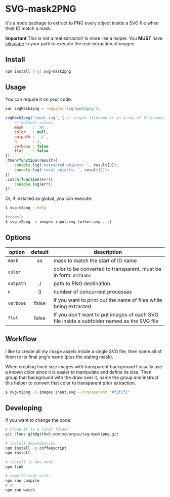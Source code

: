 # SVG-mask2PNG

It's a node package to extract to PNG every object inside a SVG file when their ID match a mask.

**Important** This is not a real extractor! Is more like a helper. You **MUST** have [inkscape](https://inkscape.org) in your path to execute the real extraction of images.

## Install

```bash
npm install [-g] svg-mask2png
```

## Usage

You can require it on your code:

```js
var svgMask2png = require('svg-mask2png');

svgMask2png('input.svg', { // single filename or an array of filenames
    // default values
    mask    : 'xx',
    color   : null,
    outpath : './',
    n       : 3,
    verbose : false
    flat    : false
})
.then(function(result){
    console.log('extracted objects: ', result[0]);
    console.log('total objects: ', result[1]);
})
.catch(function(err){
    console.log(err);
});
```

Or, if installed as global, you can execute:

```bash
$ svg-m2png --help

#example
$ svg-m2png -o images input.svg [other.svg ...]
```

## Options

option     | default   | description
---------- | :-------: | ----------------------
`mask`     | xx        | mask to match the start of ID name
`color`    |           | color to be converted to transparent, must be in form: `#123abc`
`outpath`  | ./        | path to PNG destination
`n`        | 3         | number of concurrent processes
`verbose`  | false     | if you want to print out the name of files while being extracted
`flat`     | false     | If you *don't* want to put images of each SVG file inside a subfolder named as the SVG file

## Workflow

I like to create all my image assets inside a single SVG file, then name all of them to its final png's name (plus the stating mask).

When creating fixed size images with transparent background I usually use a known color since it is easier to manipulate and define its size. Then group that background with the draw over it, name the group and instruct this helper to convert that color to transparent prior extraction.

```bash
$ svg-m2png -o images input.svg --transparent "#f2f2f2"
```

## Developing

If you want to change the code:

```bash
# clone it to a local folder
git clone git@github.com:xgvargas/svg-mask2png.git

# install dependencies
npm install -g coffeescript
npm install

# install in dev mode
npm link

# compile code with:
npm run compile
# or
npm run watch
```
